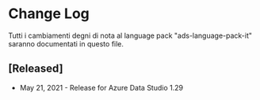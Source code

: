 # Change Log
Tutti i cambiamenti degni di nota al language pack "ads-language-pack-it" saranno documentati in questo file.

## [Released]
* May 21, 2021 - Release for Azure Data Studio 1.29
